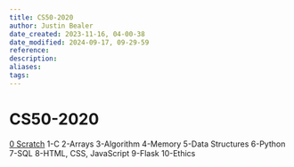 ```yaml
---
title: CS50-2020
author: Justin Bealer
date_created: 2023-11-16, 04-00-38
date_modified: 2024-09-17, 09-29-59
reference: 
description: 
aliases: 
tags: 
---
```

# CS50-2020
[0 Scratch](0-Scratch)
1-C
2-Arrays
3-Algorithm
4-Memory
5-Data Structures
6-Python
7-SQL
8-HTML, CSS, JavaScript
9-Flask
10-Ethics
